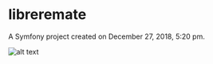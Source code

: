 libreremate
===========

A Symfony project created on December 27, 2018, 5:20 pm.

![alt text](http://i65.tinypic.com/o5w77d.png)

